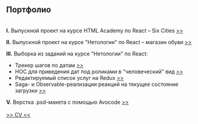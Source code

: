 ## Портфолио
\
**I.** Выпускной проект на курсе HTML Academy по React &ndash; Six Cities [>>](six-cities)

**II.** Выпускной проект на курсе "Нетологии" по React &ndash; магазин обуви [>>](bosa-noga)

**III.** Выборка из заданий на курсе "Нетологии" по React:
* Трекер шагов по датам [>>](netology-highlights/form)
* HOC для приведения дат под роликами в "человеческий" вид [>>](netology-highlights/hoc)
* Редактируемый список услуг на Redux [>>](netology-highlights/redux)
* Saga- и Observable-реализации реакций на текущее состояние загрузки [>>](netology-highlights/saga_&_observable)

**V.** Верстка .psd-макета с помощью Avocode [>>](avocode-basics)
\
\
[>> CV <<](cv_вания_каракасиян_react-разработчик.pdf)
